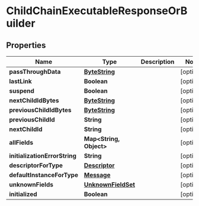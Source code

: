 # ChildChainExecutableResponseOrBuilder

## Properties
Name | Type | Description | Notes
------------ | ------------- | ------------- | -------------
**passThroughData** | [**ByteString**](ByteString.md) |  |  [optional]
**lastLink** | **Boolean** |  |  [optional]
**suspend** | **Boolean** |  |  [optional]
**nextChildIdBytes** | [**ByteString**](ByteString.md) |  |  [optional]
**previousChildIdBytes** | [**ByteString**](ByteString.md) |  |  [optional]
**previousChildId** | **String** |  |  [optional]
**nextChildId** | **String** |  |  [optional]
**allFields** | **Map&lt;String, Object&gt;** |  |  [optional]
**initializationErrorString** | **String** |  |  [optional]
**descriptorForType** | [**Descriptor**](Descriptor.md) |  |  [optional]
**defaultInstanceForType** | [**Message**](Message.md) |  |  [optional]
**unknownFields** | [**UnknownFieldSet**](UnknownFieldSet.md) |  |  [optional]
**initialized** | **Boolean** |  |  [optional]
